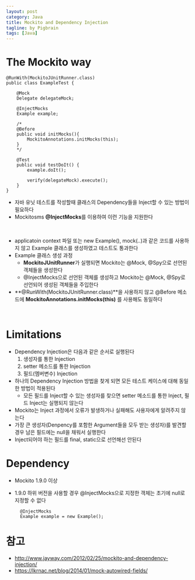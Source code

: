 ```yaml
---
layout: post
category: Java
title: Mockito and Dependency Injection
tagline: by Pigbrain
tags: [Java]
---
```


<!--more-->


# The Mockito way  
	
	@RunWith(MockitoJUnitRunner.class)
	public class ExampleTest {
	
		@Mock
		Delegate delegateMock;
		
		@InjectMocks
		Example example;
		
		/*
		@Before
		public void initMocks(){
			MockitoAnnotations.initMocks(this);
		}
		*/

		@Test
		public void testDoIt() {
			example.doIt();
	
			verify(delegateMock).execute();
		}
	}

* 자바 유닛 테스트를 작성할때 클래스의 Dependency들을 Inject할 수 있는 방법이 필요하다  
* Mockitosms **@InjectMocks**를 이용하여 이런 기능을 지원한다  
  
<br>  
  
* applicatoin context 파일 또는 new Example(), mock(..)과 같은 코드를 사용하지 않고 Example 클래스를 생성하였고 테스트도 통과한다  
* Example 클래스 생성 과정 
	* **MockitoJUnitRunner**가 실행되면 Mockito는 @Mock, @Spy으로 선언된 객체들을 생성한다  
	* @InjectMocks으로 선언된 객체를 생성하고 Mockito는 @Mock, @Spy로 선언되어 생성된 객체들을 주입한다  
* **@RunWith(MockitoJUnitRunner.class)**을 사용하지 않고 @Before 메소드에  **MockitoAnnotations.initMocks(this)** 를 사용해도 동일하다  
  
<br>  
  
# Limitations 
* Dependency Injection은 다음과 같은 순서로 실행된다  
	1. 생성자를 통한 Injection
	2. setter 메소드를 통한 Injection
	3. 필드(멤버변수) Injection
* 하나의 Dependency Injection 방법을 찾게 되면 모든 테스트 케이스에 대해 동일한 방법이 적용된다  
	* 모든 필드를 Inject할 수 있는 생성자를 찾으면 setter 메소드를 통한 Inject, 필드 Inject는 실행되지 않는다  
* Mockito는 Inject 과정에서 오류가 발생하거나 실패해도 사용자에게 알려주지 않는다  
* 가장 큰 생성자(Denpency를 포함한 Argument들을 모두 받는 생성자)를 발견할 경우 남은 필드에는 null을 채워서 실행한다  
* Inject되어야 하는 필드를 final, static으로 선언해선 안된다  

# Dependency
* Mockito 1.9.0 이상
* 1.9.0 하위 버전을 사용할 경우 @InjectMocks으로 지정한 객체는 초기에 null로 지정할 수 없다  
	
		@InjectMocks
		Example example = new Example();
  
  
  
# 참고   
* http://www.jayway.com/2012/02/25/mockito-and-dependency-injection/  
* https://lkrnac.net/blog/2014/01/mock-autowired-fields/  